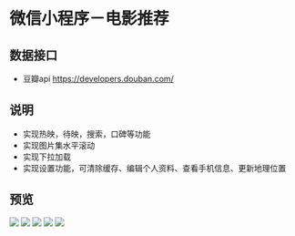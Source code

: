 # 微信小程序－电影推荐


## 数据接口
- 豆瓣api https://developers.douban.com/

## 说明

- 实现热映，待映，搜索，口碑等功能
- 实现图片集水平滚动
- 实现下拉加载
- 实现设置功能，可清除缓存、编辑个人资料、查看手机信息、更新地理位置

## 预览
![](http://c1.zdb.io/files/2017/02/20/2/220218ab8aa0bada98c7dfbcba19860b_b.jpg)
![](http://c1.zdb.io/files/2017/02/20/1/1b9b3a0d4b5f4769b5cdd4bcb89e7795_b.jpg)
![](http://c1.zdb.io/files/2017/02/20/f/f9547643573c6f4de851bba88d69c9e1_b.jpg) 
![](http://c1.zdb.io/files/2017/02/20/8/8743aed41745796e8ee45dacad7c759e_b.jpg) 
![](http://c1.zdb.io/files/2017/02/20/5/542ef17316c83abd557feb14cad19f92_b.jpg) 
